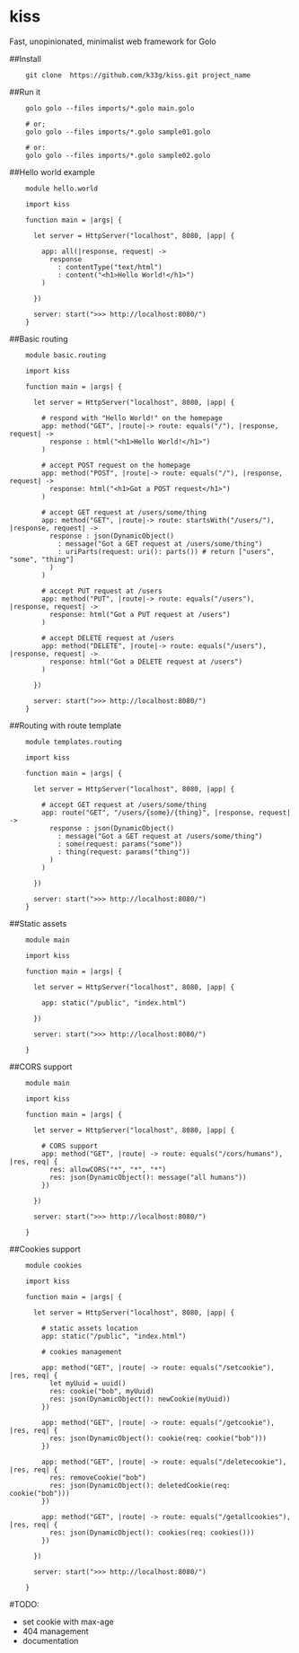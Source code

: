 kiss
====

Fast, unopinionated, minimalist web framework for Golo 


##Install

        git clone  https://github.com/k33g/kiss.git project_name

##Run it

        golo golo --files imports/*.golo main.golo

        # or;
        golo golo --files imports/*.golo sample01.golo

        # or:
        golo golo --files imports/*.golo sample02.golo

##Hello world example

        module hello.world

        import kiss

        function main = |args| {

          let server = HttpServer("localhost", 8080, |app| {

            app: all(|response, request| ->
              response
                : contentType("text/html")
                : content("<h1>Hello World!</h1>")
            )

          })

          server: start(">>> http://localhost:8080/")
        }

##Basic routing

        module basic.routing

        import kiss

        function main = |args| {

          let server = HttpServer("localhost", 8080, |app| {

            # respond with "Hello World!" on the homepage
            app: method("GET", |route|-> route: equals("/"), |response, request| ->
              response : html("<h1>Hello World!</h1>")
            )

            # accept POST request on the homepage
            app: method("POST", |route|-> route: equals("/"), |response, request| ->
              response: html("<h1>Got a POST request</h1>")
            )

            # accept GET request at /users/some/thing
            app: method("GET", |route|-> route: startsWith("/users/"), |response, request| ->
              response : json(DynamicObject()
                : message("Got a GET request at /users/some/thing")
                : uriParts(request: uri(): parts()) # return ["users", "some", "thing"]
              )
            )

            # accept PUT request at /users
            app: method("PUT", |route|-> route: equals("/users"), |response, request| ->
              response: html("Got a PUT request at /users")
            )

            # accept DELETE request at /users
            app: method("DELETE", |route|-> route: equals("/users"), |response, request| ->
              response: html("Got a DELETE request at /users")
            )

          })

          server: start(">>> http://localhost:8080/")
        }

##Routing with route template

        module templates.routing

        import kiss

        function main = |args| {

          let server = HttpServer("localhost", 8080, |app| {

            # accept GET request at /users/some/thing
            app: route("GET", "/users/{some}/{thing}", |response, request| ->
              response : json(DynamicObject()
                : message("Got a GET request at /users/some/thing")
                : some(request: params("some"))
                : thing(request: params("thing"))
              )
            )

          })

          server: start(">>> http://localhost:8080/")
        }

##Static assets

        module main

        import kiss

        function main = |args| {

          let server = HttpServer("localhost", 8080, |app| {

            app: static("/public", "index.html")

          })

          server: start(">>> http://localhost:8080/")

        }

##CORS support

        module main

        import kiss

        function main = |args| {

          let server = HttpServer("localhost", 8080, |app| {

            # CORS support
            app: method("GET", |route| -> route: equals("/cors/humans"), |res, req| {
              res: allowCORS("*", "*", "*")
              res: json(DynamicObject(): message("all humans"))
            })

          })

          server: start(">>> http://localhost:8080/")

        }

##Cookies support

        module cookies

        import kiss

        function main = |args| {

          let server = HttpServer("localhost", 8080, |app| {

            # static assets location
            app: static("/public", "index.html")

            # cookies management

            app: method("GET", |route| -> route: equals("/setcookie"), |res, req| {
              let myUuid = uuid()
              res: cookie("bob", myUuid)
              res: json(DynamicObject(): newCookie(myUuid))
            })

            app: method("GET", |route| -> route: equals("/getcookie"), |res, req| {
              res: json(DynamicObject(): cookie(req: cookie("bob")))
            })

            app: method("GET", |route| -> route: equals("/deletecookie"), |res, req| {
              res: removeCookie("bob")
              res: json(DynamicObject(): deletedCookie(req: cookie("bob")))
            })

            app: method("GET", |route| -> route: equals("/getallcookies"), |res, req| {
              res: json(DynamicObject(): cookies(req: cookies()))
            })

          })

          server: start(">>> http://localhost:8080/")

        }

#TODO:

- set cookie with max-age
- 404 management
- documentation

